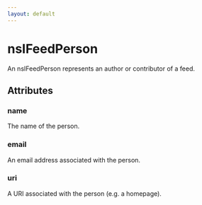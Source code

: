 ```yaml
---
layout: default
---
```


# nsIFeedPerson #

 An nsIFeedPerson represents an author or contributor of a feed.


## Attributes ##

### name ###

The name of the person.


### email ###

An email address associated with the person.


### uri ###

A URI associated with the person (e.g. a homepage).

